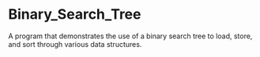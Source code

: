 # Binary_Search_Tree
A program that demonstrates the use of a binary search tree to load, store, and sort through various data structures.
